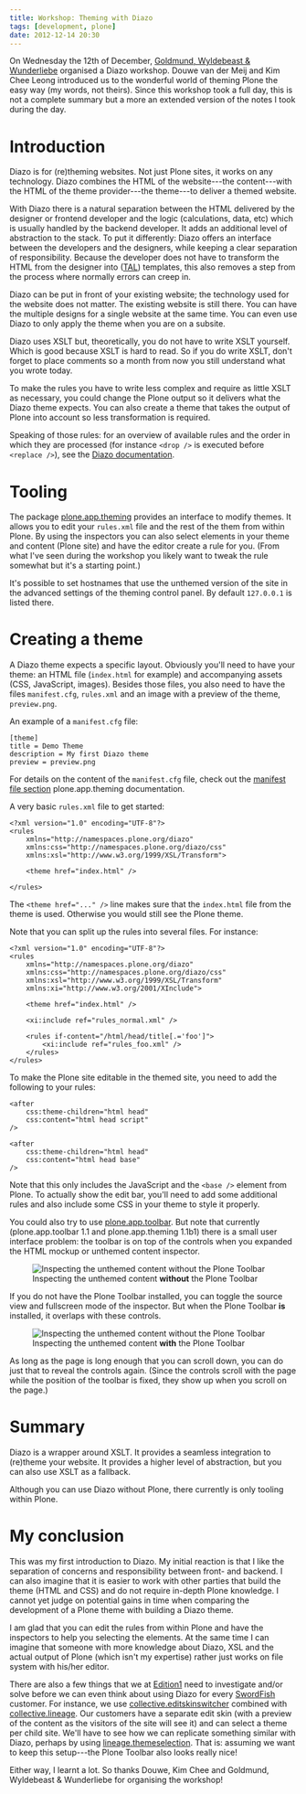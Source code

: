 ```yaml
---
title: Workshop: Theming with Diazo
tags: [development, plone]
date: 2012-12-14 20:30
---
```


On Wednesday the 12th of December,
[Goldmund, Wyldebeast & Wunderliebe](http://www.goldmund-wyldebeast-wunderliebe.com/)
organised a Diazo workshop. Douwe van der Meij and Kim Chee Leong
introduced us to the wonderful world of theming Plone the easy way (my
words, not theirs). Since this workshop took a full day, this is not a
complete summary but a more an extended version of the notes I took
during the day.


# Introduction

Diazo is for (re)theming websites. Not just Plone sites, it works on
any technology. Diazo combines the HTML of the website---the
content---with the HTML of the theme provider---the theme---to deliver
a themed website.

With Diazo there is a natural separation between the HTML delivered by
the designer or frontend developer and the logic (calculations, data,
etc) which is usually handled by the backend developer. It adds an
additional level of abstraction to the stack. To put it differently:
Diazo offers an interface between the developers and the designers,
while keeping a clear separation of responsibility. Because the
developer does not have to transform the HTML from the designer into
([TAL](http://wiki.zope.org/ZPT/TAL)) templates, this also removes a
step from the process where normally errors can creep in.

Diazo can be put in front of your existing website; the technology
used for the website does not matter. The existing website is still
there. You can have the multiple designs for a single website at the
same time. You can even use Diazo to only apply the theme when you are
on a subsite.

Diazo uses XSLT but, theoretically, you do not have to write XSLT
yourself. Which is good because XSLT is hard to read. So if you do
write XSLT, don't forget to place comments so a month from now you
still understand what you wrote today.

To make the rules you have to write less complex and require as little
XSLT as necessary, you could change the Plone output so it delivers
what the Diazo theme expects. You can also create a theme that takes
the output of Plone into account so less transformation is required.

Speaking of those rules: for an overview of available rules and the
order in which they are processed (for instance `<drop />` is
executed before `<replace />`), see the
[Diazo documentation](http://docs.diazo.org/en/latest/).


# Tooling

The package
[plone.app.theming](http://pypi.python.org/pypi/plone.app.theming)
provides an interface to modify themes. It allows you to edit your
`rules.xml` file and the rest of the them from within Plone. By using
the inspectors you can also select elements in your theme and content
(Plone site) and have the editor create a rule for you. (From what
I've seen during the workshop you likely want to tweak the rule
somewhat but it's a starting point.)

It's possible to set hostnames that use the unthemed version of
the site in the advanced settings of the theming control panel. By
default `127.0.0.1` is listed there.


# Creating a theme

A Diazo theme expects a specific layout. Obviously you'll need to have
your theme: an HTML file (`index.html` for example) and accompanying
assets (CSS, JavaScript, images). Besides those files, you also need
to have the files `manifest.cfg`, `rules.xml` and an image with a
preview of the theme, `preview.png`.

An example of a `manifest.cfg` file:

    [theme]
    title = Demo Theme
    description = My first Diazo theme
    preview = preview.png

For details on the content of the `manifest.cfg` file, check out the
[manifest file section](http://pypi.python.org/pypi/plone.app.theming/#the-manifest-file)
plone.app.theming documentation.

A very basic `rules.xml` file to get started:

    <?xml version="1.0" encoding="UTF-8"?>
    <rules
        xmlns="http://namespaces.plone.org/diazo"
        xmlns:css="http://namespaces.plone.org/diazo/css"
        xmlns:xsl="http://www.w3.org/1999/XSL/Transform">

        <theme href="index.html" />

    </rules>

The `<theme href="..." />` line makes sure that the `index.html` file
from the theme is used. Otherwise you would still see the Plone theme.

Note that you can split up the rules into several files. For instance:

    <?xml version="1.0" encoding="UTF-8"?>
    <rules
        xmlns="http://namespaces.plone.org/diazo"
        xmlns:css="http://namespaces.plone.org/diazo/css"
        xmlns:xsl="http://www.w3.org/1999/XSL/Transform"
        xmlns:xi="http://www.w3.org/2001/XInclude">

        <theme href="index.html" />

        <xi:include ref="rules_normal.xml" />

        <rules if-content="/html/head/title[.='foo']">
        	<xi:include ref="rules_foo.xml" />
        </rules>
    </rules>


To make the Plone site editable in the themed site, you need to add
the following to your rules:

    <after
    	css:theme-children="html head"
    	css:content="html head script"
    />

    <after
    	css:theme-children="html head"
    	css:content="html head base"
    />

Note that this only includes the JavaScript and the `<base />` element
from Plone. To actually show the edit bar, you'll need to add some
additional rules and also include some CSS in your theme to style it
properly.

You could also try to use
[plone.app.toolbar](http://pypi.python.org/pypi/plone.app.toolbar). But
note that currently (plone.app.toolbar 1.1 and plone.app.theming
1.1b1) there is a small user interface problem: the toolbar is on top of the
controls when you expanded the HTML mockup or unthemed content
inspector.

<figure>
  <img src="/images/theming-plain.png" alt="Inspecting the unthemed content without the Plone Toolbar">
  <figcaption>
    Inspecting the unthemed content <strong>without</strong> the Plone Toolbar
  </figcaption>
</figure>

If you do not have the Plone Toolbar installed, you can toggle the
source view and fullscreen mode of the inspector. But when the Plone Toolbar **is** installed, it overlaps
with these controls.

<figure>
  <img src="/images/theming-toolbar.png" alt="Inspecting the unthemed content without the Plone Toolbar">
  <figcaption>
    Inspecting the unthemed content <strong>with</strong> the Plone Toolbar
  </figcaption>
</figure>

As long as the page is long enough that you can scroll down, you can
do just that to reveal the controls again. (Since the controls scroll
with the page while the position of the toolbar is fixed, they show up
when you scroll on the page.)


# Summary

Diazo is a wrapper around XSLT. It provides a seamless integration to
(re)theme your website. It provides a higher level of abstraction, but
you can also use XSLT as a fallback.

Although you can use Diazo without Plone, there currently is only tooling
within Plone.


# My conclusion

This was my first introduction to Diazo. My initial reaction is that I
like the separation of concerns and responsibility between front- and
backend. I can also imagine that it is easier to work with other
parties that build the theme (HTML and CSS) and do not require
in-depth Plone knowledge.  I cannot yet judge on potential gains in
time when comparing the development of a Plone theme with building a
Diazo theme.

I am glad that you can edit the rules from within Plone and have the
inspectors to help you selecting the elements. At the same time I can
imagine that someone with more knowledge about Diazo, XSL and the
actual output of Plone (which isn't my expertise) rather just works on
file system with his/her editor.

There are also a few things that we at
[Edition1](http://www.edition1.nl) need to investigate and/or solve
before we can even think about using Diazo for every
[SwordFish](http://www.swordfish.nl) customer. For instance, we use
[collective.editskinswitcher](http://pypi.python.org/pypi/collective.editskinswitcher/)
combined with
[collective.lineage](http://pypi.python.org/pypi/collective.lineage/).
Our customers have a separate edit skin (with a preview of the content
as the visitors of the site will see it) and can select a theme per
child site. We'll have to see how we can replicate something similar
with Diazo, perhaps by using
[lineage.themeselection](http://pypi.python.org/pypi/lineage.themeselection/). That
is: assuming we want to keep this setup---the Plone Toolbar also looks
really nice!

Either way, I learnt a lot. So thanks Douwe, Kim Chee and Goldmund,
Wyldebeast & Wunderliebe for organising the workshop!
